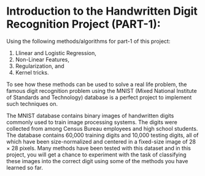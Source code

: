 # Introduction to the Handwritten Digit Recognition Project (PART-1):

Using the following methods/algorithms for part-1 of this project:

1. Llinear and Logistic Regression, 
2. Non-Linear Features, 
3. Regularization, and 
4. Kernel tricks. 

To see how these methods can be used to solve a real life problem, the famous digit recognition problem using the MNIST (Mixed National Institute of Standards and Technology) database is a perfect project to implement such techniques on.

The MNIST database contains binary images of handwritten digits commonly used to train image processing systems. The digits were collected from among Census Bureau employees and high school students. The database contains 60,000 training digits and 10,000 testing digits, all of which have been size-normalized and centered in a fixed-size image of 28 × 28 pixels. Many methods have been tested with this dataset and in this project, you will get a chance to experiment with the task of classifying these images into the correct digit using some of the methods you have learned so far.
